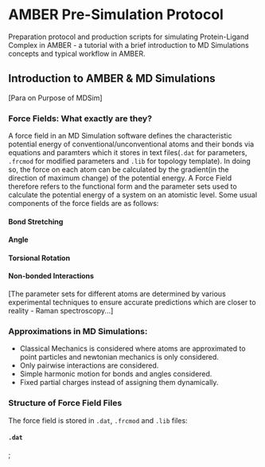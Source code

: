 # AMBER Pre-Simulation Protocol
Preparation protocol and production scripts for simulating Protein-Ligand Complex in AMBER - a tutorial with a brief introduction to MD Simulations concepts and typical workflow in AMBER.

## Introduction to AMBER & MD Simulations
[Para on Purpose of MDSim]
### Force Fields: What exactly are they?
A force field in an MD Simulation software defines the characteristic potential energy of conventional/unconventional atoms and their bonds via equations and paramters which it stores in text files(`.dat` for parameters, `.frcmod` for modified parameters and `.lib` for topology template). In doing so, the force on each atom can be calculated by the gradient(in the direction of maximum change) of the potential energy. 
A Force Field therefore refers to the functional form and the parameter sets used to calculate the potential energy of a system on an atomistic level.
Some usual components of the force fields are as follows:
#### Bond Stretching
#### Angle 
#### Torsional Rotation
#### Non-bonded Interactions
[The parameter sets for different atoms are determined by various experimental techniques to ensure accurate predictions which are closer to reality - Raman spectroscopy...]
### Approximations in MD Simulations:
- Classical Mechanics is considered where atoms are approximated to point particles and newtonian mechanics is only considered.
- Only pairwise interactions are considered.
- Simple harmonic motion for bonds and angles considered.
- Fixed partial charges instead of assigning them dynamically.

### Structure of Force Field Files
The force field is stored in `.dat`, `.frcmod` and `.lib` files:
#### `.dat`
;
